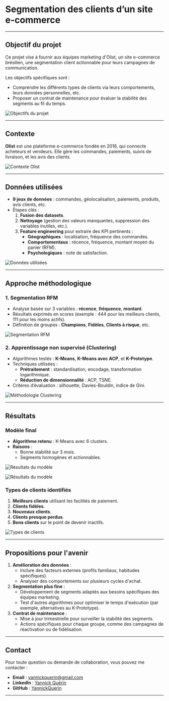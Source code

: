 # Segmentation des clients d’un site e-commerce

---

## Objectif du projet

Ce projet vise à fournir aux équipes marketing d'Olist, un site e-commerce brésilien, une segmentation client actionnable pour leurs campagnes de communication.

Les objectifs spécifiques sont :
- Comprendre les différents types de clients via leurs comportements, leurs données personnelles, etc.
- Proposer un contrat de maintenance pour évaluer la stabilité des segments au fil du temps.

![Objectifs du projet](Illustration_diapos/objectifs_projet_P5.png)

---

## Contexte

**Olist** est une plateforme e-commerce fondée en 2016, qui connecte acheteurs et vendeurs. Elle gère les commandes, paiements, suivis de livraison, et les avis des clients.

![Contexte Olist](Illustration_diapos/contexte_P5.png)

---

## Données utilisées

- **9 jeux de données** : commandes, géolocalisation, paiements, produits, avis clients, etc.
- Étapes clés :
  1. **Fusion des datasets**.
  2. **Nettoyage** (gestion des valeurs manquantes, suppression des variables inutiles, etc.).
  3. **Feature engineering** pour extraire des KPI pertinents :
     - **Géographiques** : localisation, fréquence des commandes.
     - **Comportementaux** : récence, fréquence, montant moyen du panier (RFM).
     - **Psychologiques** : note de satisfaction.

![Données utilisées](Illustration_diapos/données_utilisees.png)

---

## Approche méthodologique

### 1. Segmentation RFM
- Analyse basée sur 3 variables : **récence**, **fréquence**, **montant**.
- Résultats exprimés en scores (exemple : 444 pour les meilleurs clients, 111 pour les moins actifs).
- Définition de groupes : **Champions**, **Fidèles**, **Clients à risque**, etc.

![Segmentation RFM](Illustration_diapos/segmentation_RFM.png)

### 2. Apprentissage non supervisé (Clustering)
- Algorithmes testés : **K-Means**, **K-Means avec ACP**, et **K-Prototype**.
- Techniques utilisées :
  - **Prétraitement** : standardisation, encodage, transformation logarithmique.
  - **Réduction de dimensionnalité** : ACP, TSNE.
- Critères d’évaluation : silhouette, Davies-Bouldin, indice de Gini.

![Méthodologie Clustering](Illustration_diapos/methodologie_clustering.png)

---

## Résultats

### Modèle final
- **Algorithme retenu** : K-Means avec 6 clusters.
- **Raisons** :
  - Bonne stabilité sur 3 mois.
  - Segments homogènes et actionnables.

![Résultats du modèle](Illustration_diapos/resultat_final.png)

![Résultats du modèle](Illustration_diapos/resultat_final1.png)

### Types de clients identifiés
1. **Meilleurs clients** utilisant les facilités de paiement.
2. **Clients fidèles**.
3. **Nouveaux clients**.
4. **Clients presque perdus**.
5. **Bons clients** sur le point de devenir inactifs.

![Types de clients](Illustration_diapos/clients_identifies.png)

---

## Propositions pour l'avenir

1. **Amélioration des données** :
   - Inclure des facteurs externes (profils familiaux, habitudes spécifiques).
   - Analyser des comportements sur plusieurs cycles d'achat.
2. **Segmentation plus fine** :
   - Développement de segments adaptés aux besoins spécifiques des équipes marketing.
   - Test d'autres algorithmes pour optimiser le temps d'exécution (par exemple, alternatives au K-Prototype).
3. **Contrat de maintenance** :
   - Mise à jour trimestrielle pour surveiller la stabilité des segments.
   - Actions spécifiques pour chaque groupe, comme des campagnes de réactivation ou de fidélisation.


---

## Contact

Pour toute question ou demande de collaboration, vous pouvez me contacter :
- **Email** : yannickquerin@gmail.com
- **LinkedIn** : [Yannick Quérin](https://linkedin.com/in/yannick-quérin/)
- **GitHub** : [YannickQuerin](https://github.com/YannickQuerin)

---

